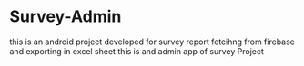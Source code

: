 # Survey-Admin
this is an android project developed for survey report fetcihng from firebase and exporting in excel sheet 
this is and admin app of survey Project 
